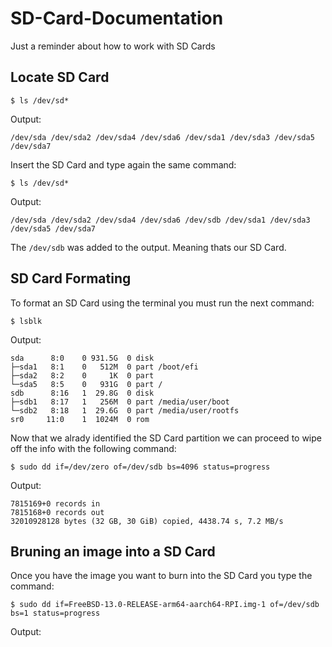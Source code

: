 # SD-Card-Documentation
Just a reminder about how to work with SD Cards

## Locate SD Card

    $ ls /dev/sd*

Output:

    /dev/sda /dev/sda2 /dev/sda4 /dev/sda6 /dev/sda1 /dev/sda3 /dev/sda5 /dev/sda7

Insert the SD Card and type again the same command:

    $ ls /dev/sd*

Output:

    /dev/sda /dev/sda2 /dev/sda4 /dev/sda6 /dev/sdb /dev/sda1 /dev/sda3 /dev/sda5 /dev/sda7

The `/dev/sdb` was added to the output. Meaning thats our SD Card.

## SD Card Formating
To format an SD Card using the terminal you must run the next command:

    $ lsblk

Output:
    
    sda      8:0    0 931.5G  0 disk 
    ├─sda1   8:1    0   512M  0 part /boot/efi
    ├─sda2   8:2    0     1K  0 part 
    └─sda5   8:5    0   931G  0 part /
    sdb      8:16   1  29.8G  0 disk 
    ├─sdb1   8:17   1   256M  0 part /media/user/boot
    └─sdb2   8:18   1  29.6G  0 part /media/user/rootfs
    sr0     11:0    1  1024M  0 rom 
    
Now that we alrady identified the SD Card partition we can proceed to wipe off the info with the following command:

    $ sudo dd if=/dev/zero of=/dev/sdb bs=4096 status=progress

Output:
    
    7815169+0 records in
    7815168+0 records out
    32010928128 bytes (32 GB, 30 GiB) copied, 4438.74 s, 7.2 MB/s

## Bruning an image into a SD Card
Once you have the image you want to burn into the SD Card you type the command:

    $ sudo dd if=FreeBSD-13.0-RELEASE-arm64-aarch64-RPI.img-1 of=/dev/sdb bs=1 status=progress

Output:
    
